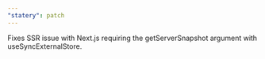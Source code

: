 ```yaml
---
"statery": patch
---
```


Fixes SSR issue with Next.js requiring the getServerSnapshot argument with useSyncExternalStore.

